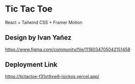 # Tic Tac Toe

React + Tailwind CSS + Framer Motion

## Design by Ivan Yañez
https://www.figma.com/community/file/1118034705042151458

## Deployment Link

https://tictactoe-f31xt9xw6-isickos.vercel.app/
